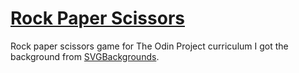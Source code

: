 # [Rock Paper Scissors](https://edands.github.io/rock-paper-scissors/)
Rock paper scissors game for The Odin Project curriculum
I got the background from [SVGBackgrounds](https://www.svgbackgrounds.com/).

